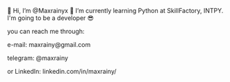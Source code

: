 👋 Hi, I’m @Maxrainyx
🌱 I’m currently learning Python at SkillFactory, INTPY. I'm going to be a developer 😎
<p>you can reach me through:</p> <p>e-mail: maxrainy@gmail.com</p> <p>telegram: @maxrainy</> <p>or LinkedIn: linkedin.com/in/maxrainy/ </p>

<!---
Maxrainyx/Maxrainyx is a ✨ special ✨ repository because its `README.md` (this file) appears on your GitHub profile.
You can click the Preview link to take a look at your changes.
--->
